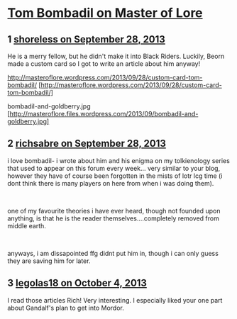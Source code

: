 # [Tom Bombadil on Master of Lore](https://community.fantasyflightgames.com/topic/91175-tom-bombadil-on-master-of-lore/)

## 1 [shoreless on September 28, 2013](https://community.fantasyflightgames.com/topic/91175-tom-bombadil-on-master-of-lore/?do=findComment&comment=876971)

He is a merry fellow, but he didn't make it into Black Riders. Luckily, Beorn made a custom card so I got to write an article about him anyway!

http://masteroflore.wordpress.com/2013/09/28/custom-card-tom-bombadil/ [http://masteroflore.wordpress.com/2013/09/28/custom-card-tom-bombadil/]

bombadil-and-goldberry.jpg [http://masteroflore.files.wordpress.com/2013/09/bombadil-and-goldberry.jpg]

## 2 [richsabre on September 28, 2013](https://community.fantasyflightgames.com/topic/91175-tom-bombadil-on-master-of-lore/?do=findComment&comment=876986)

i love bombadil- i wrote about him and his enigma on my tolkienology series that used to appear on this forum every week... very similar to your blog, however they have of course been forgotten in the mists of lotr lcg time (i dont think there is many players on here from when i was doing them).

 

one of my favourite theories i have ever heard, though not founded upon anything, is that he is the reader themselves....completely removed from middle earth.

 

anyways, i am dissapointed ffg didnt put him in, though i can only guess they are saving him for later.

## 3 [legolas18 on October 4, 2013](https://community.fantasyflightgames.com/topic/91175-tom-bombadil-on-master-of-lore/?do=findComment&comment=881123)

I read those articles Rich! Very interesting. I especially liked your one part about Gandalf's plan to get into Mordor.

